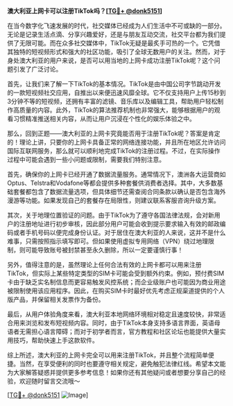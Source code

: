 **澳大利亚上网卡可以注册TikTok吗？[[TG💪+ @donk5151](https://t.me/s/donk5151)]**

在当今数字化飞速发展的时代，社交媒体已经成为人们生活中不可或缺的一部分。无论是记录生活点滴、分享兴趣爱好，还是与朋友互动交流，社交平台都为我们提供了无限可能。而在众多社交媒体中，TikTok无疑是最炙手可热的一个。它凭借其独特的短视频形式和强大的社区功能，吸引了全球无数用户的关注。然而，对于身处澳大利亚的用户来说，是否可以用当地的上网卡成功注册TikTok呢？这个问题引发了广泛讨论。

首先，让我们来了解一下TikTok的基本情况。TikTok是由中国公司字节跳动开发的一款短视频社交应用，自推出以来便迅速风靡全球。它不仅支持用户上传15秒到3分钟不等的短视频，还拥有丰富的滤镜、音乐库以及编辑工具，帮助用户轻松制作高质量的内容。此外，TikTok的算法推荐机制也非常强大，能够根据用户的观看习惯精准推送相关内容，从而让用户沉浸在个性化的娱乐体验之中。

那么，回到正题——澳大利亚的上网卡究竟能否用于注册TikTok呢？答案是肯定的！理论上讲，只要你的上网卡具备正常的网络连接功能，并且所在地区允许访问国际互联网服务，那么就可以顺利地完成TikTok的注册过程。不过，在实际操作过程中可能会遇到一些小问题或限制，需要我们特别注意。

首先，确保你的上网卡已经开通了数据流量服务。通常情况下，澳洲各大运营商如Optus、Telstra和Vodafone等都会提供多种套餐供消费者选择。其中，大多数基础套餐都包含了数据流量选项，但具体细节还需查阅合同条款以确认是否包含海外漫游等功能。如果发现自己的套餐存在局限性，则建议联系客服咨询升级方案。

其次，关于地理位置验证的问题。由于TikTok为了遵守各国法律法规，会对新用户的注册地址进行初步审核，因此部分用户可能会收到提示要求输入有效的邮政编码或者手机号码以便完成身份认证。对于居住在澳大利亚的人来说，这并不是什么难事，只需按照指示填写即可。但如果使用虚拟专用网络（VPN）绕过地理限制，则可能导致账号被封禁甚至永久删除，所以一定要谨慎行事！

另外，值得注意的是，虽然理论上任何合法有效的上网卡都可以用来注册TikTok，但实际上某些特定类型的SIM卡可能会受到额外约束。例如，预付费SIM卡由于缺乏实名制信息而更容易触发风控系统；而企业级账户也可能因为商业用途被限制使用该应用程序。因此，在购买SIM卡时最好优先考虑正规渠道提供的个人版产品，并保留相关发票作为备份。

最后，从用户体验角度来看，澳大利亚本地网络环境相对稳定且速度较快，非常适合用来浏览和发布短视频内容。同时，由于TikTok本身支持多语言界面，英语母语者无需担心语言障碍；而对于初学者而言，官方教程和社区论坛也能提供大量实用技巧，帮助快速上手这款软件。

综上所述，澳大利亚的上网卡完全可以用来注册TikTok，并且整个流程简单便捷。当然，在享受便利的同时也要遵守相关规定，避免触犯法律红线。希望本文能为大家解答疑惑并提供更多参考信息！如果你还有其他疑问或者想要分享自己的经验，欢迎随时留言交流哦～

[[TG💪+ @donk5151](https://t.me/s/donk5151) ![Image](https://i.postimg.cc/rwNCRYN7/Snipaste-2025-04-30-17-27-05.png)]